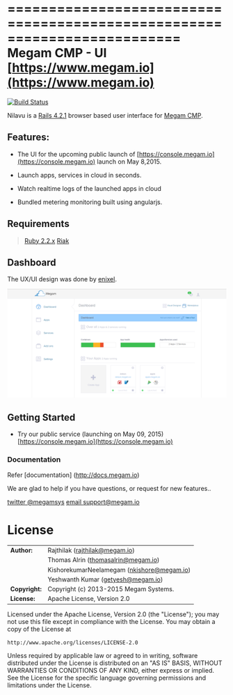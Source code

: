 =========================================================================
Megam CMP - UI [https://www.megam.io](https://www.megam.io)
=========================================================================

[![Build Status](https://travis-ci.org/indykish/nilavu.png?branch=0.8)](https://travis-ci.org/megamsys/nilavu)

Nilavu is a [Rails 4.2.1](http://guides.rubyonrails.org/) browser based user interface for [Megam CMP](http://www.megam.io).

## Features:

* The UI for the upcoming public launch of [https://console.megam.io](https://console.megam.io) launch on May 8,2015.

* Launch apps, services in cloud in seconds.

* Watch realtime logs of the launched apps in cloud

* Bundled metering monitoring built using angularjs.



## Requirements

> [Ruby 2.2.x](http://ruby-lang.org)
> [Riak](http://docs.basho.com)


## Dashboard

The UX/UI design was done by [enixel](http://enixel.com).

![Our Awesome Dashboard](https://github.com/megamsys/nilavu/blob/0.5/public/nilavu_dash.png)



## Getting Started

* Try our public service (launching on May 09, 2015)  [https://console.megam.io](https://console.megam.io)


### Documentation

Refer [documentation] (http://docs.megam.io)



We are glad to help if you have questions, or request for new features..

[twitter @megamsys](http://twitter.com/megamsys) [email support@megam.io](<support@megam.io>)




# License

|                      |                                          |
|:---------------------|:-----------------------------------------|
| **Author:**          | Rajthilak (<rajthilak@megam.io>)
|                      | Thomas Alrin (<thomasalrin@megam.io>)
|	    	       	       | KishorekumarNeelamegam (<nkishore@megam.io>)
|		          	       | Yeshwanth Kumar (<getyesh@megam.io>)
| **Copyright:**       | Copyright (c) 2013-2015 Megam Systems.
| **License:**         | Apache License, Version 2.0

Licensed under the Apache License, Version 2.0 (the "License");
you may not use this file except in compliance with the License.
You may obtain a copy of the License at

    http://www.apache.org/licenses/LICENSE-2.0

Unless required by applicable law or agreed to in writing, software
distributed under the License is distributed on an "AS IS" BASIS,
WITHOUT WARRANTIES OR CONDITIONS OF ANY KIND, either express or implied.
See the License for the specific language governing permissions and
limitations under the License.
